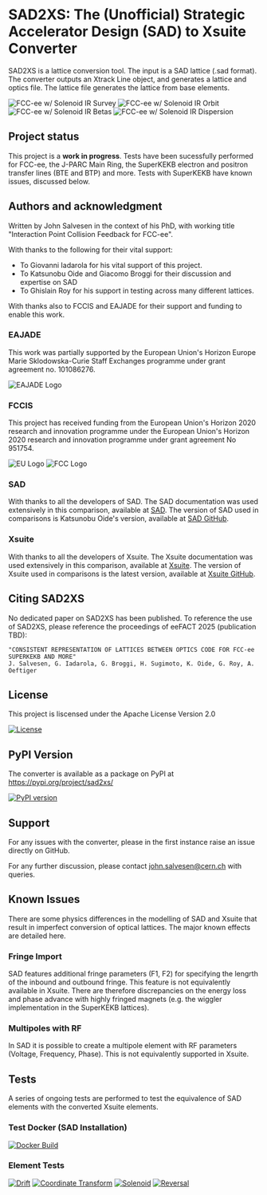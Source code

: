 # SAD2XS: The (Unofficial) Strategic Accelerator Design (SAD) to Xsuite Converter
SAD2XS is a lattice conversion tool.
The input is a SAD lattice (.sad format).
The converter outputs an Xtrack Line object, and generates a lattice and optics file.
The lattice file generates the lattice from base elements.

![FCC-ee w/ Solenoid IR Survey](README/fcc_survey.png)
![FCC-ee w/ Solenoid IR Orbit](README/fcc_orbit.png)
![FCC-ee w/ Solenoid IR Betas](README/fcc_beta.png)
![FCC-ee w/ Solenoid IR Dispersion](README/fcc_disp.png)


## Project status
This project is a **work in progress**.
Tests have been sucessfully performed for FCC-ee, the J-PARC Main Ring, the SuperKEKB electron and positron transfer lines (BTE and BTP) and more.
Tests with SuperKEKB have known issues, discussed below.

## Authors and acknowledgment
Written by John Salvesen in the context of his PhD, with working title "Interaction Point Collision Feedback for FCC-ee".

With thanks to the following for their vital support:
- To Giovanni Iadarola for his vital support of this project.
- To Katsunobu Oide and Giacomo Broggi for their discussion and expertise on SAD
- To Ghislain Roy for his support in testing across many different lattices.

With thanks also to FCCIS and EAJADE for their support and funding to enable this work.

### EAJADE
This work was partially supported by the European Union's Horizon Europe Marie Sklodowska-Curie Staff Exchanges programme under grant agreement no. 101086276.

![EAJADE Logo](README/EAJADE.png)

### FCCIS
This project has received funding from the European Union's Horizon 2020 research and innovation programme under the European Union's Horizon 2020 research and innovation programme under grant agreement No 951754.

![EU Logo](README/eu.png)
![FCC Logo](README/fcc.png)

### SAD
With thanks to all the developers of SAD.
The SAD documentation was used extensively in this comparison, available at [SAD](https://acc-physics.kek.jp/SAD/).
The version of SAD used in comparisons is Katsunobu Oide's version, available at [SAD GitHub](https://github.com/KatsOide/SAD).

### Xsuite
With thanks to all the developers of Xsuite.
The Xsuite documentation was used extensively in this comparison, available at [Xsuite](xsuite.readthedocs.io/).
The version of Xsuite used in comparisons is the latest version, available at [Xsuite GitHub](https://github.com/xsuite).


## Citing SAD2XS
No dedicated paper on SAD2XS has been published. 
To reference the use of SAD2XS, please reference the proceedings of eeFACT 2025 (publication TBD):

    "CONSISTENT REPRESENTATION OF LATTICES BETWEEN OPTICS CODE FOR FCC-ee SUPERKEKB AND MORE"
    J. Salvesen, G. Iadarola, G. Broggi, H. Sugimoto, K. Oide, G. Roy, A. Oeftiger

## License
This project is liscensed under the Apache License Version 2.0

[![License](https://img.shields.io/github/license/JPTS2/sad2xs)](https://github.com/JPTS2/sad2xs/blob/main/LICENSE)


## PyPI Version
The converter is available as a package on PyPI at https://pypi.org/project/sad2xs/

[![PyPI version](https://img.shields.io/pypi/v/sad2xs)](https://pypi.org/project/sad2xs/)

## Support
For any issues with the converter, please in the first instance raise an issue directly on GitHub.

For any further discussion, please contact john.salvesen@cern.ch with queries.

## Known Issues
There are some physics differences in the modelling of SAD and Xsuite that result in imperfect conversion of optical lattices.
The major known effects are detailed here.

### Fringe Import
SAD features additional fringe parameters (F1, F2) for specifying the lengrth of the inbound and outbound fringe.
This feature is not equivalently available in Xsuite.
There are therefore discrepancies on the energy loss and phase advance with highly fringed magnets (e.g. the wiggler implementation in the SuperKEKB lattices).

### Multipoles with RF
In SAD it is possible to create a multipole element with RF parameters (Voltage, Frequency, Phase).
This is not equivalently supported in Xsuite.

## Tests
A series of ongoing tests are performed to test the equivalence of SAD elements with the converted Xsuite elements.

### Test Docker (SAD Installation)
[![Docker Build](https://github.com/JPTS2/sad2xs/actions/workflows/docker-build.yml/badge.svg?branch=main)](https://github.com/JPTS2/sad2xs/actions/workflows/docker-build.yml)

### Element Tests
[![Drift](https://github.com/JPTS2/sad2xs/actions/workflows/001_drift_test.yml/badge.svg?branch=main)](https://github.com/JPTS2/sad2xs/actions/workflows/001_drift_test.yml)
[![Coordinate Transform](https://github.com/JPTS2/sad2xs/actions/workflows/002_coord_test.yml/badge.svg?branch=main)](https://github.com/JPTS2/sad2xs/actions/workflows/002_coord_test.yml)
[![Solenoid](https://github.com/JPTS2/sad2xs/actions/workflows/003_sol_test.yml/badge.svg?branch=main)](https://github.com/JPTS2/sad2xs/actions/workflows/003_sol_test.yml)
[![Reversal](https://github.com/JPTS2/sad2xs/actions/workflows/004_reversal_test.yml/badge.svg?branch=main)](https://github.com/JPTS2/sad2xs/actions/workflows/004_reversal_test.yml)